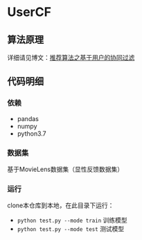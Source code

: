 # UserCF

## 算法原理

详细请见博文：[推荐算法之基于用户的协同过滤](https://www.cnblogs.com/rainbowly/p/12115346.html)

## 代码明细

### 依赖

- pandas
- numpy
- python3.7

### 数据集
基于MovieLens数据集（显性反馈数据集）

### 运行

clone本仓库到本地，在此目录下运行：
- `python test.py --mode train` 训练模型
- `python test.py --mode test` 测试模型
